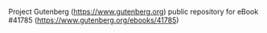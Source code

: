 Project Gutenberg (https://www.gutenberg.org) public repository for eBook #41785 (https://www.gutenberg.org/ebooks/41785)
